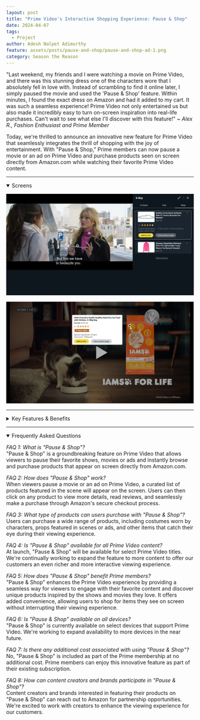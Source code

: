 ```yaml
---
layout: post
title: "Prime Video's Interactive Shopping Experience: Pause & Shop"
date: 2024-04-07
tags:
  - Project
author: Adesh Nalpet Adimurthy
feature: assets/posts/pause-and-shop/pause-and-shop-ad-1.png
category: Season the Reason
---
```


<p>"Last weekend, my friends and I were watching a movie on Prime Video, and there was this stunning dress one of the characters wore that I absolutely fell in love with. Instead of scrambling to find it online later, I simply paused the movie and used the 'Pause & Shop' feature. Within minutes, I found the exact dress on Amazon and had it added to my cart. It was such a seamless experience! Prime Video not only entertained us but also made it incredibly easy to turn on-screen inspiration into real-life purchases. Can't wait to see what else I'll discover with this feature!" ~ <i>Alex R., Fashion Enthusiast and Prime Member</i></p>

<p>Today, we're thrilled to announce an innovative new feature for Prime Video that seamlessly integrates the thrill of shopping with the joy of entertainment. With "Pause & Shop," Prime members can now pause a movie or an ad on Prime Video and purchase products seen on screen directly from Amazon.com while watching their favorite Prime Video content.</p>

<hr class="hr">

<details open><summary class="h3">Screens</summary>

<!-- <p><img src="./assets/posts/pause-and-shop/pause-and-shop-1.png" /> </p> -->

<!-- <p><img src="./assets/posts/pause-and-shop/pause-and-shop-2.png" /> </p>

<p><img src="./assets/posts/pause-and-shop/pause-and-shop-3.png" /> </p> -->

<p><img src="./assets/posts/pause-and-shop/pause-and-shop-4.png" /> </p>

<p><img src="./assets/posts/pause-and-shop/pause-and-shop-ad-1.png" /> </p>
</details>

<hr class="hr">

<details><summary class="h3">Key Features & Benefits</summary>

<p><i>Pause & Shop:</i> With this feature, users can pause any scene in a movie or an ad on Prime Video and instantly access a curated list of products appearing in that particular scene. This includes props, costumes, accessories, and more.</p>

<p><i>Interactive Shopping Experience:</i> Users can explore detailed information about each product, such as pricing, availability, and customer rating, without leaving the Prime Video player. They can also add items to their Amazon cart or wish list with just a few clicks.</p>

<p><i>Seamless Integration with Amazon.com:</i> This feature seamlessly integrates Prime Video with Amazon.com, offering a unified shopping experience. Users can complete their purchases directly on Amazon.com, leveraging their existing account and payment preferences.</p>

<hr class="hr">

<p><i>Enhanced Engagement:</i> By providing an interactive and immersive experience, this feature deepens user involvement with content on Prime Video, fostering stronger brand loyalty and increased customer engagement.</p>

<p><i>Convenience:</i> Users can effortlessly discover and purchase products they see on screen without interrupting their viewing experience or searching for them separately.</p>

<p><i>Increased Revenue:</i> This feature creates new opportunities for revenue generation by driving sales of products featured in movies and ads on Prime Video, benefiting both content creators and Amazon sellers.</p>


</details>

<hr class="hr">

<details open><summary class="h3">Frequently Asked Questions</summary>

<p><i>FAQ 1: What is "Pause & Shop"?</i> <br>
"Pause & Shop" is a groundbreaking feature on Prime Video that allows viewers to pause their favorite shows, movies or ads and instantly browse and purchase products that appear on screen directly from Amazon.com.</p>

<p><i>FAQ 2: How does "Pause & Shop" work?</i> <br>
When viewers pause a movie or an ad on Prime Video, a curated list of products featured in the scene will appear on the screen. Users can then click on any product to view more details, read reviews, and seamlessly make a purchase through Amazon's secure checkout process.</p>

<p><i>FAQ 3: What type of products can users purchase with "Pause & Shop"?</i> <br>
Users can purchase a wide range of products, including costumes worn by characters, props featured in scenes or ads, and other items that catch their eye during their viewing experience.</p>

<p><i>FAQ 4: Is "Pause & Shop" available for all Prime Video content?</i> <br>
At launch, "Pause & Shop" will be available for select Prime Video titles. We're continually working to expand the feature to more content to offer our customers an even richer and more interactive viewing experience.</p>

<p><i>FAQ 5: How does "Pause & Shop" benefit Prime members?</i> <br>
"Pause & Shop" enhances the Prime Video experience by providing a seamless way for viewers to engage with their favorite content and discover unique products inspired by the shows and movies they love. It offers added convenience, allowing users to shop for items they see on screen without interrupting their viewing experience.</p>

<p><i>FAQ 6: Is "Pause & Shop" available on all devices?</i> <br>
"Pause & Shop" is currently available on select devices that support Prime Video. We're working to expand availability to more devices in the near future.</p>

<p><i>FAQ 7: Is there any additional cost associated with using "Pause & Shop"?</i> <br>
No, "Pause & Shop" is included as part of the Prime membership at no additional cost. Prime members can enjoy this innovative feature as part of their existing subscription.</p>

<p><i>FAQ 8: How can content creators and brands participate in "Pause & Shop"?</i> <br>
Content creators and brands interested in featuring their products on "Pause & Shop" can reach out to Amazon for partnership opportunities. We're excited to work with creators to enhance the viewing experience for our customers.</p>

</details>

<br>
